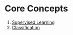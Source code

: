 # Core Concepts

1. [Supervised Learning](supervised_learning.ipynb)
2. [Classification](classification.ipynb)

